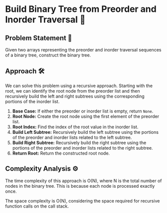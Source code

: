 # Build Binary Tree from Preorder and Inorder Traversal 🌲

## Problem Statement 🚧

Given two arrays representing the preorder and inorder traversal sequences of a binary tree, construct the binary tree.

## Approach 🛠️

We can solve this problem using a recursive approach. Starting with the root, we can identify the root node from the preorder list and then recursively build the left and right subtrees using the corresponding portions of the inorder list.

1. **Base Case:** If either the preorder or inorder list is empty, return `None`.
2. **Root Node:** Create the root node using the first element of the preorder list.
3. **Root Index:** Find the index of the root value in the inorder list.
4. **Build Left Subtree:** Recursively build the left subtree using the portions of the preorder and inorder lists related to the left subtree.
5. **Build Right Subtree:** Recursively build the right subtree using the portions of the preorder and inorder lists related to the right subtree.
6. **Return Root:** Return the constructed root node.

## Complexity Analysis ⚙️

The time complexity of this approach is O(N), where N is the total number of nodes in the binary tree. This is because each node is processed exactly once.

The space complexity is O(N), considering the space required for recursive function calls on the call stack.
